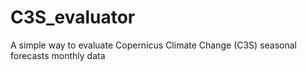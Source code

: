 # C3S_evaluator
A simple way to evaluate Copernicus Climate Change (C3S) seasonal forecasts monthly data
